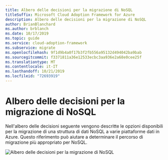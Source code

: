 ```yaml
---
title: Albero delle decisioni per la migrazione di NoSQL
titleSuffix: Microsoft Cloud Adoption Framework for Azure
description: Albero delle decisioni per la migrazione di NoSQL
author: BrianBlanchard
ms.author: brblanch
ms.date: 10/17/2019
ms.topic: guide
ms.service: cloud-adoption-framework
ms.subservice: migrate
ms.openlocfilehash: 9f1d9b4a0f17b3f2fb556a95132d494042ba9bab
ms.sourcegitcommit: f3371811a36e12533ecbc3aa936e2a68e0cee25f
ms.translationtype: MT
ms.contentlocale: it-IT
ms.lasthandoff: 10/21/2019
ms.locfileid: "72693919"
---
```

# <a name="nosql-migration-decision-tree"></a>Albero delle decisioni per la migrazione di NoSQL

Nell'albero delle decisioni seguente vengono descritte le opzioni disponibili per la migrazione di una struttura di dati NoSQL a varie piattaforme dati in Azure.
Questo riferimento può aiutare a determinare il percorso di migrazione più appropriato per NoSQL.

![Albero delle decisioni per la migrazione di NoSQL](../../_images/innovate/considerations/no-sql-decision-tree.png)
